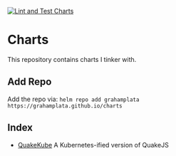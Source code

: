 [![Lint and Test Charts](https://github.com/grahamplata/charts/actions/workflows/lint-test-charts.yaml/badge.svg)](https://github.com/grahamplata/charts/actions/workflows/lint-test-charts.yaml)

# Charts

This repository contains charts I tinker with.

## Add Repo

Add the repo via:
`helm repo add grahamplata https://grahamplata.github.io/charts`

## Index

- [QuakeKube](/charts/quake-kube/README.md) A Kubernetes-ified version of QuakeJS

